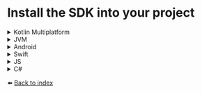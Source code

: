 # Install the SDK into your project
<details><summary>Kotlin Multiplatform</summary>
The Kotlin Multiplatform artifacts are accessible through <a href="https://central.sonatype.com/artifact/com.doordeck.headless.sdk/doordeck-sdk">Maven Central</a>

````kotlin
// Add maven central repository
repositories {
    mavenCentral()
}

// Import the package in the common source set:
implementation("com.doordeck.headless.sdk:doordeck-sdk:[SDK_VERSION]")
````
>:information_source: The supported platforms are: JVM, Android, jsNode, jsBrowser, iOS (x64), iOS (ARM x64), iOS simulator (ARM x64), macOS (ARM x64) and mingW (x64)
</details>

<details><summary>JVM</summary>
The JVM artifacts are accessible through <a href="https://central.sonatype.com/artifact/com.doordeck.headless.sdk/doordeck-sdk-jvm">Maven Central</a>

````kotlin
// Add maven central repository
repositories {
    mavenCentral()
}

// Import the JVM package
implementation("com.doordeck.headless.sdk:doordeck-sdk-jvm:[SDK_VERSION]")
````
>:information_source: The JVM package requires at least Java SDK 1.8
</details>

<details><summary>Android</summary>
The Android artifacts are accessible through <a href="https://central.sonatype.com/artifact/com.doordeck.headless.sdk/doordeck-sdk-android">Maven Central</a>

````kotlin
// Add maven central repository
repositories {
    mavenCentral()
}

// Import the Android package
implementation("com.doordeck.headless.sdk:doordeck-sdk-android:[SDK_VERSION]")
````
>:information_source: The Android package requires at least Android SDK 21
</details>

<details><summary>Swift</summary>
The iOS and macOS packages are accessible through <a href="https://cocoapods.org/pods/DoordeckSDK">CocoaPods</a> and <a href="https://github.com/doordeck/doordeck-headless-sdk-spm">SPM</a>

#### CocoaPods
````swift
pod 'DoordeckSDK', '~> [SDK_VERSION]'
````

#### Swift package manager
<ol>
    <li>In Xcode, select "File" and then select "Add Package Dependencies..."</li>
    <li>Enter <a href="https://github.com/doordeck/doordeck-headless-sdk-spm">https://github.com/doordeck/doordeck-headless-sdk-spm</a> in the search box</li>
    <li>Select "Up to next major version" from the dependency rule dropdown, and click "Add Package"</li>
</ol>

>:information_source: The iOS package requires at least iOS version 14
</details>

<details><summary>JS</summary>
The JS artifacts are accessible through <a href="https://www.npmjs.com/package/@doordeck/doordeck-headless-sdk">NPM</a>

````cmd
npm install @doordeck/doordeck-headless-sdk --save
````
</details>

<details><summary>C#</summary>

````csharp
// TODO
````
</details>

:arrow_left: [Back to index](01_INDEX.md)
